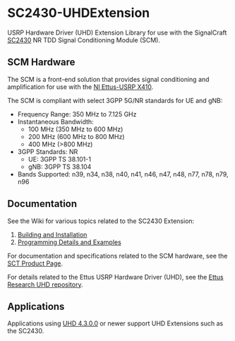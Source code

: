 # SC2430-UHDExtension
USRP Hardware Driver (UHD) Extension Library for use with the SignalCraft [SC2430](https://www.signalcraft.com/products/test-measurement/microwave-systems/sc2430/) NR TDD Signal Conditioning Module (SCM). 

## SCM Hardware
The SCM is a front-end solution that provides signal conditioning and amplification for use with the [NI Ettus-USRP X410](https://www.ettus.com/all-products/usrp-x410/). 

The SCM is compliant with select 3GPP 5G/NR standards for UE and gNB: 
- Frequency Range: 350 MHz to 7.125 GHz
- Instantaneous Bandwidth: 
  - 100 MHz (350 MHz to 600 MHz)
  - 200 MHz (600 MHz to 800 MHz)
  - 400 MHz (>800 MHz)
- 3GPP Standards: NR
  - UE: 3GPP TS 38.101-1
  - gNB: 3GPP TS 38.104
- Bands Supported: n39, n34, n38, n40, n41, n46, n47, n48, n77, n78, n79, n96

## Documentation
See the Wiki for various topics related to the SC2430 Extension:
1. [Building and Installation](https://github.com/SignalCraftTechnologies/SC2430-UHDExtension/wiki/Building-and-Installation)
2. [Programming Details and Examples](https://github.com/SignalCraftTechnologies/SC2430-UHDExtension/wiki/Programming-Details)

For documentation and specifications related to the SCM hardware, see the [SCT Product Page](https://www.signalcraft.com/products/test-measurement/microwave-systems/sc2430/).

For details related to the Ettus USRP Hardware Driver (UHD),  see the [Ettus Research UHD repository](https://github.com/EttusResearch/uhd).

## Applications

Applications using [UHD 4.3.0.0](https://github.com/EttusResearch/uhd/releases/tag/v4.3.0.0) or newer support UHD Extensions such as the SC2430.
